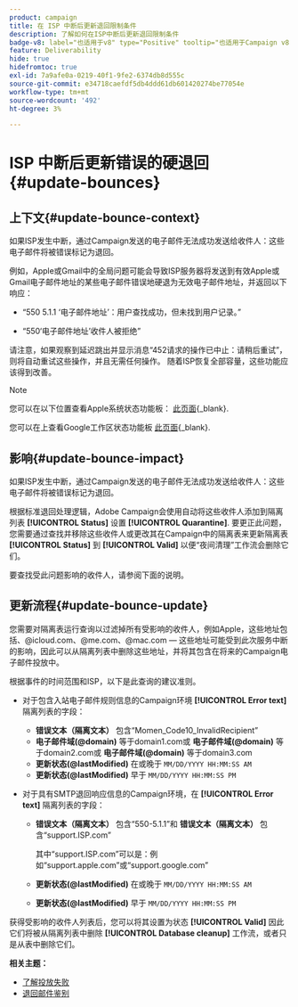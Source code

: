 ```yaml
---
product: campaign
title: 在 ISP 中断后更新退回限制条件
description: 了解如何在ISP中断后更新退回限制条件
badge-v8: label="也适用于v8" type="Positive" tooltip="也适用于Campaign v8"
feature: Deliverability
hide: true
hidefromtoc: true
exl-id: 7a9afe0a-0219-40f1-9fe2-6374db8d555c
source-git-commit: e34718caefdf5db4ddd61db601420274be77054e
workflow-type: tm+mt
source-wordcount: '492'
ht-degree: 3%

---
```


# ISP 中断后更新错误的硬退回 {#update-bounces}



## 上下文{#update-bounce-context}

如果ISP发生中断，通过Campaign发送的电子邮件无法成功发送给收件人：这些电子邮件将被错误标记为退回。

例如，Apple或Gmail中的全局问题可能会导致ISP服务器将发送到有效Apple或Gmail电子邮件地址的某些电子邮件错误地硬退为无效电子邮件地址，并返回以下响应：

* “550 5.1.1 ‘电子邮件地址’：用户查找成功，但未找到用户记录。”

* “550‘电子邮件地址’收件人被拒绝”

请注意，如果观察到延迟跳出并显示消息“452请求的操作已中止：请稍后重试”，则将自动重试这些操作，并且无需任何操作。 随着ISP恢复全部容量，这些功能应该得到改善。

>[!NOTE]
>
>您可以在以下位置查看Apple系统状态功能板： [此页面](https://www.apple.com/support/systemstatus/){_blank}.
>
>您可以在上查看Google工作区状态功能板 [此页面](https://www.google.com/appsstatus#hl=en&amp;v=status){_blank}.
>

## 影响{#update-bounce-impact}

如果ISP发生中断，通过Campaign发送的电子邮件无法成功发送给收件人：这些电子邮件将被错误标记为退回。

根据标准退回处理逻辑，Adobe Campaign会使用自动将这些收件人添加到隔离列表 **[!UICONTROL Status]** 设置 **[!UICONTROL Quarantine]**. 要更正此问题，您需要通过查找并移除这些收件人或更改其在Campaign中的隔离表来更新隔离表 **[!UICONTROL Status]** 到 **[!UICONTROL Valid]** 以便“夜间清理”工作流会删除它们。

要查找受此问题影响的收件人，请参阅下面的说明。

## 更新流程{#update-bounce-update}

您需要对隔离表运行查询以过滤掉所有受影响的收件人，例如Apple，这些地址包括、@icloud.com、@me.com、@mac.com — 这些地址可能受到此次服务中断的影响，因此可以从隔离列表中删除这些地址，并将其包含在将来的Campaign电子邮件投放中。

根据事件的时间范围和ISP，以下是此查询的建议准则。

* 对于包含入站电子邮件规则信息的Campaign环境 **[!UICONTROL Error text]** 隔离列表的字段：

   * **错误文本（隔离文本）** 包含“Momen_Code10_InvalidRecipient”
   * **电子邮件域(@domain)** 等于domain1.com或 **电子邮件域(@domain)** 等于domain2.com或 **电子邮件域(@domain)** 等于domain3.com
   * **更新状态(@lastModified)** 在或晚于 `MM/DD/YYYY HH:MM:SS AM`
   * **更新状态(@lastModified)** 早于 `MM/DD/YYYY HH:MM:SS PM`

* 对于具有SMTP退回响应信息的Campaign环境，在 **[!UICONTROL Error text]** 隔离列表的字段：

   * **错误文本（隔离文本）** 包含“550-5.1.1”和 **错误文本（隔离文本）** 包含“support.ISP.com”

     其中“support.ISP.com”可以是：例如“support.apple.com”或“support.google.com”

   * **更新状态(@lastModified)** 在或晚于 `MM/DD/YYYY HH:MM:SS AM`
   * **更新状态(@lastModified)** 早于  `MM/DD/YYYY HH:MM:SS PM`


获得受影响的收件人列表后，您可以将其设置为状态 **[!UICONTROL Valid]** 因此它们将被从隔离列表中删除 **[!UICONTROL Database cleanup]** 工作流，或者只是从表中删除它们。

**相关主题：**
* [了解投放失败](understanding-delivery-failures.md)
* [退回邮件鉴别](understanding-delivery-failures.md#bounce-mail-qualification)
